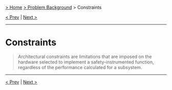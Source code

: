 [> Home](../README.md)  [> Problem Background](README.md) > Constraints

[< Prev](1.4.ActorsActionsAndSignificantScenarios.md)  |  [Next >](1.6.Assumptions.md)

---

# Constraints

> Architectural constraints are limitations that are imposed on the hardware selected to implement a safety-instrumented function, regardless of the performance calculated for a subsystem.



------

[< Prev](1.4.ActorsActionsAndSignificantScenarios.md)  |  [Next >](1.6.Assumptions.md)
